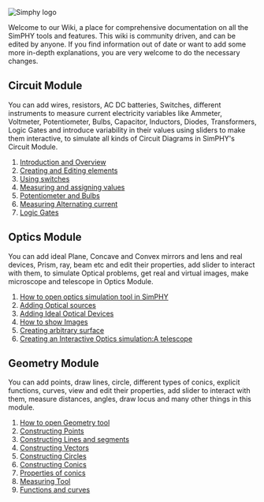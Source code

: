 ![Simphy logo](https://user-images.githubusercontent.com/80441425/110777628-56991180-8287-11eb-9f4b-cf282c4d22da.png)

Welcome to our Wiki, a place for comprehensive documentation on all the SimPHY tools and features. This wiki is community driven, and can be edited by anyone. If you find information out of date or want to add some more in-depth explanations, you are very welcome to do the necessary changes.

## Circuit Module
You can add wires, resistors, AC DC batteries, Switches, different instruments to measure current electricity variables like Ammeter, Voltmeter, Potentiometer, Bulbs, Capacitor, Inductors, Diodes, Transformers, Logic Gates and introduce variability in their values using sliders to make them interactive, to simulate all kinds of Circuit Diagrams in SimPHY's Circuit Module.

1. [Introduction and Overview](https://github.com/simphysoftwares/SimPHY-docs/wiki/1.-INTRODUCTION-AND-OVERVIEW)
2. [Creating and Editing elements](https://github.com/simphysoftwares/SimPHY-docs/wiki/2.-----MAKING-AND-EDITING-ELEMENTS)
3. [Using switches](https://github.com/simphysoftwares/SimPHY-docs/wiki/3.-USING-SWITCHES)
4. [Measuring and assigning values](https://github.com/simphysoftwares/SimPHY-docs/wiki/4.-Measurement-and-assigning-values)
5. [Potentiometer and Bulbs](https://github.com/simphysoftwares/SimPHY-docs/wiki/5.---Potentiometer-and-Bulb)
6. [Measuring Alternating current](https://github.com/simphysoftwares/SimPHY-docs/wiki/6.---Measuring-Alternating-Current)
7. [Logic Gates](https://github.com/simphysoftwares/SimPHY-docs/wiki/7.---LOGIC-GATES)



## Optics Module
You can add ideal Plane, Concave and Convex mirrors and lens and real devices, Prism, ray, beam etc and edit their properties, add slider to interact with them, to simulate Optical problems, get real and virtual images, make microscope and telescope in Optics Module.
1. [How to open optics simulation tool in SimPHY](https://github.com/simphysoftwares/SimPHY-docs/wiki/How-to-open-optics-simulation-tool-in-SimPHY)
2. [Adding Optical sources](https://github.com/simphysoftwares/SimPHY-docs/wiki/Adding-Optical-sources)
3. [Adding Ideal Optical Devices](https://github.com/simphysoftwares/SimPHY-docs/wiki/Adding-Ideal-Optical-Devices)
4. [How to show Images](https://github.com/simphysoftwares/SimPHY-docs/wiki/How-to-show-Images)
5. [Creating arbitrary surface](https://github.com/simphysoftwares/SimPHY-docs/wiki/Creating-arbitrary-surface)
6. [Creating an Interactive Optics simulation:A telescope](https://github.com/simphysoftwares/SimPHY-docs/wiki/Creating-an-Interactive-Optics-simulation-:-A-telescope)


## Geometry Module
You can add points, draw lines, circle, different types of conics, explicit functions, curves, view and edit their properties, add slider to interact with them,  measure distances, angles, draw locus and many other things in this module.

1. [How to open Geometry tool](https://github.com/simphysoftwares/SimPHY-docs/wiki/Geometry-tool-location)
2. [Constructing Points](https://github.com/simphysoftwares/SimPHY-docs/wiki/Constructing-Points)
3. [Constructing Lines and segments](https://github.com/simphysoftwares/SimPHY-docs/wiki/Constructing-Lines-and-segments)
4. [Constructing Vectors](https://github.com/simphysoftwares/SimPHY-docs/wiki/Constructing-Vectors)
5. [Constructing Circles](https://github.com/simphysoftwares/SimPHY-docs/wiki/Constructing-Circles)
6. [Constructing Conics](https://github.com/simphysoftwares/SimPHY-docs/wiki/Constructing-Conics)
7. [Properties of conics](https://github.com/simphysoftwares/SimPHY-docs/wiki/Properties-of-conics)
8. [Measuring Tool](https://github.com/simphysoftwares/SimPHY-docs/wiki/Measuring-tools)
9. [Functions and curves ](https://github.com/simphysoftwares/SimPHY-docs/wiki/Functions-and-curves)



